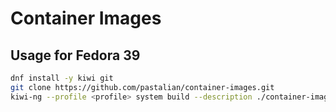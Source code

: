 # Container Images

## Usage for Fedora 39

```bash
dnf install -y kiwi git
git clone https://github.com/pastalian/container-images.git
kiwi-ng --profile <profile> system build --description ./container-images/<alma,miracle> --target-dir ./out
```
